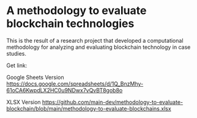 # A methodology to evaluate blockchain technologies

This is the result of a research project that developed a computational methodology for analyzing and evaluating blockchain technology in case studies.

Get link: 

Google Sheets Version
https://docs.google.com/spreadsheets/d/1Q_BnzMhy-61oCA6KwpdLX2HC0u9NDwx7vQvBT8gob8o

XLSX Version
https://github.com/main-dev/methodology-to-evaluate-blockchain/blob/main/methodology-to-evaluate-blockchains.xlsx
